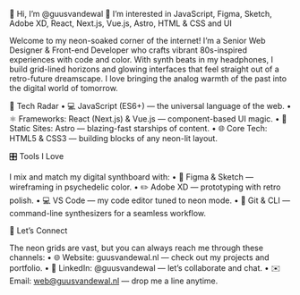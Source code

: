👋 Hi, I’m @guusvandewal
👀 I’m interested in JavaScript, Figma, Sketch, Adobe XD, React, Next.js, Vue.js, Astro, HTML & CSS and UI

Welcome to my neon-soaked corner of the internet! I’m a Senior Web Designer & Front-end Developer who crafts vibrant 80s-inspired experiences with code and color. With synth beats in my headphones, I build grid-lined horizons and glowing interfaces that feel straight out of a retro-future dreamscape. I love bringing the analog warmth of the past into the digital world of tomorrow.

🔮 Tech Radar
	•	💻 JavaScript (ES6+) — the universal language of the web.
	•	⚛️ Frameworks: React (Next.js) & Vue.js — component-based UI magic.
	•	🌟 Static Sites: Astro — blazing-fast starships of content.
	•	🌐 Core Tech: HTML5 & CSS3 — building blocks of any neon-lit layout.

🎛️ Tools I Love

I mix and match my digital synthboard with:
	•	🎨 Figma & Sketch — wireframing in psychedelic color.
	•	✏️ Adobe XD — prototyping with retro polish.
	•	💻 VS Code — my code editor tuned to neon mode.
	•	🔧 Git & CLI — command-line synthesizers for a seamless workflow.

🌌 Let’s Connect

The neon grids are vast, but you can always reach me through these channels:
	•	🌐 Website: guusvandewal.nl — check out my projects and portfolio.
	•	🤝 LinkedIn: @guusvandewal — let’s collaborate and chat.
	•	✉️ Email: web@guusvandewal.nl — drop me a line anytime.
